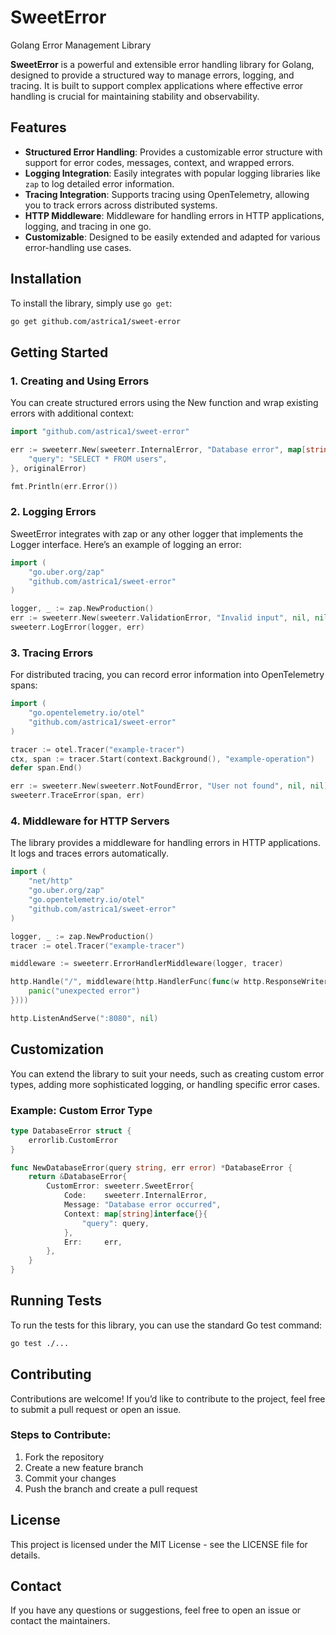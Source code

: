 # SweetError

Golang Error Management Library

**SweetError** is a powerful and extensible error handling library for Golang, designed to provide a structured way to manage errors, logging, and tracing. It is built to support complex applications where effective error handling is crucial for maintaining stability and observability.

## Features

- **Structured Error Handling**: Provides a customizable error structure with support for error codes, messages, context, and wrapped errors.
- **Logging Integration**: Easily integrates with popular logging libraries like `zap` to log detailed error information.
- **Tracing Integration**: Supports tracing using OpenTelemetry, allowing you to track errors across distributed systems.
- **HTTP Middleware**: Middleware for handling errors in HTTP applications, logging, and tracing in one go.
- **Customizable**: Designed to be easily extended and adapted for various error-handling use cases.

## Installation

To install the library, simply use `go get`:

```bash
go get github.com/astrica1/sweet-error
```

## Getting Started

### 1. Creating and Using Errors

You can create structured errors using the New function and wrap existing errors with additional context:

```go
import "github.com/astrica1/sweet-error"

err := sweeterr.New(sweeterr.InternalError, "Database error", map[string]interface{}{
    "query": "SELECT * FROM users",
}, originalError)

fmt.Println(err.Error())

```

### 2. Logging Errors

SweetError integrates with zap or any other logger that implements the Logger interface. Here’s an example of logging an error:

```go
import (
    "go.uber.org/zap"
    "github.com/astrica1/sweet-error"
)

logger, _ := zap.NewProduction()
err := sweeterr.New(sweeterr.ValidationError, "Invalid input", nil, nil)
sweeterr.LogError(logger, err)

```

### 3. Tracing Errors

For distributed tracing, you can record error information into OpenTelemetry spans:

```go
import (
    "go.opentelemetry.io/otel"
    "github.com/astrica1/sweet-error"
)

tracer := otel.Tracer("example-tracer")
ctx, span := tracer.Start(context.Background(), "example-operation")
defer span.End()

err := sweeterr.New(sweeterr.NotFoundError, "User not found", nil, nil)
sweeterr.TraceError(span, err)

```

### 4. Middleware for HTTP Servers

The library provides a middleware for handling errors in HTTP applications. It logs and traces errors automatically.

```go
import (
    "net/http"
    "go.uber.org/zap"
    "go.opentelemetry.io/otel"
    "github.com/astrica1/sweet-error"
)

logger, _ := zap.NewProduction()
tracer := otel.Tracer("example-tracer")

middleware := sweeterr.ErrorHandlerMiddleware(logger, tracer)

http.Handle("/", middleware(http.HandlerFunc(func(w http.ResponseWriter, r *http.Request) {
    panic("unexpected error")
})))

http.ListenAndServe(":8080", nil)

```

## Customization

You can extend the library to suit your needs, such as creating custom error types, adding more sophisticated logging, or handling specific error cases.

### Example: Custom Error Type

```go
type DatabaseError struct {
    errorlib.CustomError
}

func NewDatabaseError(query string, err error) *DatabaseError {
    return &DatabaseError{
        CustomError: sweeterr.SweetError{
            Code:    sweeterr.InternalError,
            Message: "Database error occurred",
            Context: map[string]interface{}{
                "query": query,
            },
            Err:     err,
        },
    }
}


```

## Running Tests

To run the tests for this library, you can use the standard Go test command:

```bash
go test ./...
```

## Contributing

Contributions are welcome! If you’d like to contribute to the project, feel free to submit a pull request or open an issue.

### Steps to Contribute:

1. Fork the repository
2. Create a new feature branch
3. Commit your changes
4. Push the branch and create a pull request

## License

This project is licensed under the MIT License - see the LICENSE file for details.

## Contact

If you have any questions or suggestions, feel free to open an issue or contact the maintainers.
